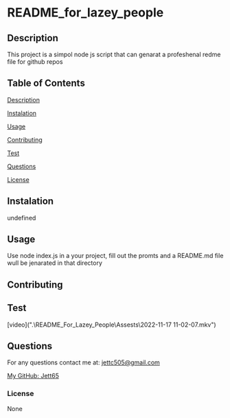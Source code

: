 # README_for_lazey_people


## Description

This project is a simpol node js script that can genarat a profeshenal redme file for github repos

## Table of Contents

[Description](#description)

[Instalation](#instalation)

[Usage](#usage)

[Contributing](#contributing)

[Test](#test)

[Questions](#questions)

[License](#license)

## Instalation

undefined

## Usage

Use node index.js in a your project, fill out the promts and a README.md file wull be jenarated in that directory

## Contributing



## Test

[video](".\README_For_Lazey_People\Assests\2022-11-17 11-02-07.mkv")

## Questions

For any questions contact me at:
jettc505@gmail.com

[My GitHub: Jett65](https://github.com/Jett65)

### License

None
